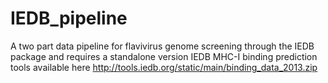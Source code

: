 # IEDB_pipeline
A two part data pipeline for flavivirus genome screening through the IEDB package and requires a standalone version IEDB MHC-I binding prediction tools available here http://tools.iedb.org/static/main/binding_data_2013.zip
